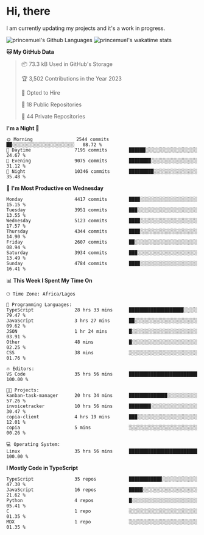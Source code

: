 # Hi, there

<!--
**princemuel/princemuel** is a ✨ _special_ ✨ repository because its `README.md` (this file) appears on your GitHub profile.

Here are some ideas to get you started:

- 🔭 I’m currently working on ...
- 🌱 I’m currently learning ...
- 👯 I’m looking to collaborate on ...
- 🤔 I’m looking for help with ...
- 💬 Ask me about ...
- 📫 How to reach me: ...
- 😄 Pronouns: ...
- ⚡ Fun fact: ...
-->

I am currently updating my projects and it's a work in progress.

![princemuel's Github Languages](https://github-readme-stats.vercel.app/api/top-langs/?username=princemuel&text_color=586069&layout=compact&hide_border=true&title_color=0366d6&count_private=true&include_all_commits=true&theme=tokyonight&show_icons=true)
![princemuel's wakatime stats](https://github-readme-stats.vercel.app/api/wakatime?username=princemuel&text_color=586069&layout=compact&hide_border=true&title_color=0366d6&count_private=true&include_all_commits=true&theme=tokyonight&show_icons=true)

<!--START_SECTION:waka-->
**🐱 My GitHub Data** 

> 📦 73.3 kB Used in GitHub's Storage 
 > 
> 🏆 3,502 Contributions in the Year 2023
 > 
> 💼 Opted to Hire
 > 
> 📜 18 Public Repositories 
 > 
> 🔑 44 Private Repositories 
 > 
**I'm a Night 🦉** 

```text
🌞 Morning                2544 commits        ██░░░░░░░░░░░░░░░░░░░░░░░   08.72 % 
🌆 Daytime                7195 commits        ██████░░░░░░░░░░░░░░░░░░░   24.67 % 
🌃 Evening                9075 commits        ████████░░░░░░░░░░░░░░░░░   31.12 % 
🌙 Night                  10346 commits       █████████░░░░░░░░░░░░░░░░   35.48 % 
```
📅 **I'm Most Productive on Wednesday** 

```text
Monday                   4417 commits        ████░░░░░░░░░░░░░░░░░░░░░   15.15 % 
Tuesday                  3951 commits        ███░░░░░░░░░░░░░░░░░░░░░░   13.55 % 
Wednesday                5123 commits        ████░░░░░░░░░░░░░░░░░░░░░   17.57 % 
Thursday                 4344 commits        ████░░░░░░░░░░░░░░░░░░░░░   14.90 % 
Friday                   2607 commits        ██░░░░░░░░░░░░░░░░░░░░░░░   08.94 % 
Saturday                 3934 commits        ███░░░░░░░░░░░░░░░░░░░░░░   13.49 % 
Sunday                   4784 commits        ████░░░░░░░░░░░░░░░░░░░░░   16.41 % 
```


📊 **This Week I Spent My Time On** 

```text
🕑︎ Time Zone: Africa/Lagos

💬 Programming Languages: 
TypeScript               28 hrs 33 mins      ████████████████████░░░░░   79.47 % 
JavaScript               3 hrs 27 mins       ██░░░░░░░░░░░░░░░░░░░░░░░   09.62 % 
JSON                     1 hr 24 mins        █░░░░░░░░░░░░░░░░░░░░░░░░   03.91 % 
Other                    48 mins             █░░░░░░░░░░░░░░░░░░░░░░░░   02.25 % 
CSS                      38 mins             ░░░░░░░░░░░░░░░░░░░░░░░░░   01.76 % 

🔥 Editors: 
VS Code                  35 hrs 56 mins      █████████████████████████   100.00 % 

🐱‍💻 Projects: 
kanban-task-manager      20 hrs 34 mins      ██████████████░░░░░░░░░░░   57.26 % 
invoicetracker           10 hrs 56 mins      ████████░░░░░░░░░░░░░░░░░   30.47 % 
copia-client             4 hrs 19 mins       ███░░░░░░░░░░░░░░░░░░░░░░   12.01 % 
copia                    5 mins              ░░░░░░░░░░░░░░░░░░░░░░░░░   00.26 % 

💻 Operating System: 
Linux                    35 hrs 56 mins      █████████████████████████   100.00 % 
```

**I Mostly Code in TypeScript** 

```text
TypeScript               35 repos            ████████████░░░░░░░░░░░░░   47.30 % 
JavaScript               16 repos            █████░░░░░░░░░░░░░░░░░░░░   21.62 % 
Python                   4 repos             █░░░░░░░░░░░░░░░░░░░░░░░░   05.41 % 
C                        1 repo              ░░░░░░░░░░░░░░░░░░░░░░░░░   01.35 % 
MDX                      1 repo              ░░░░░░░░░░░░░░░░░░░░░░░░░   01.35 % 
```




<!--END_SECTION:waka-->
